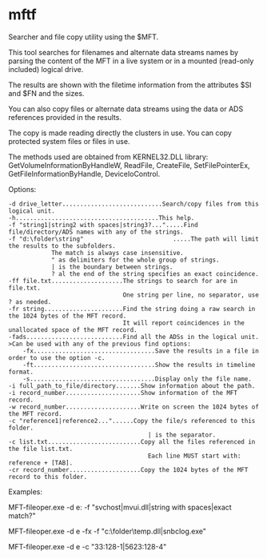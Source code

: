 # mftf
Searcher and file copy utility using the $MFT.

This tool searches for filenames and alternate data streams names by parsing the content of the MFT in a
live system or in a mounted (read-only included) logical drive.

The results are shown with the filetime information from the attributes $SI and $FN and the sizes.

You can also copy files or alternate data streams using the data or ADS references provided in the results.

The copy is made reading directly the clusters in use. You can copy protected system files or files in use.

The methods used are obtained from KERNEL32.DLL library: GetVolumeInformationByHandleW, ReadFile, CreateFile, SetFilePointerEx, GetFileInformationByHandle, DeviceIoControl.


Options:

    -d drive_letter............................Search/copy files from this logical unit.
    -h........................................This help.
    -f "string1|string2 with spaces|string3?...".....Find file/directory/ADS names with any of the strings.
    -f "d:\folder\string"                         .....The path will limit the results to the subfolders. 
                The match is always case insensitive.
                " as delimiters for the whole group of strings.
                | is the boundary between strings.
                ? al the end of the string specifies an exact coincidence.
    -ff file.txt....................The strings to search for are in file.txt.
                                    One string per line, no separator, use ? as needed.
    -fr string......................Find the string doing a raw search in the 1024 bytes of the MFT record.
                                    It will report coincidences in the unallocated space of the MFT record.
    -fads...........................Find all the ADSs in the logical unit.
    >Can be used with any of the previous find options:
        -fx..................................Save the results in a file in order to use the option -c.
        -ft..................................Show the results in timeline format.
        -s...................................Display only the file name.
    -i full_path_to_file/directory.......Show information about the path.
    -i record_number.....................Show information of the MFT record.
    -w record_number.....................Write on screen the 1024 bytes of the MFT record.
    -c "reference1|reference2..."......Copy the file/s referenced to this folder.
                                           | is the separator.
    -c list.txt..........................Copy all the files referenced in the file list.txt.
                                           Each line MUST start with: reference + [TAB].
    -cr record_number....................Copy the 1024 bytes of the MFT record to this folder.

Examples:

MFT-fileoper.exe -d e: -f "svchost|mvui.dll|string with spaces|exact match?"

MFT-fileoper.exe -d e -fx -f "c:\folder\temp.dll|snbclog.exe"

MFT-fileoper.exe -d e -c "33:128-1|5623:128-4"
